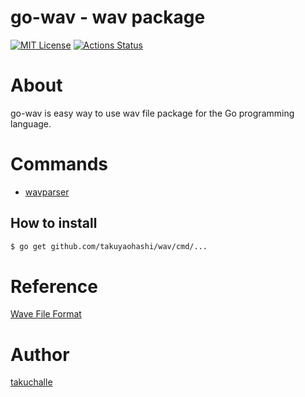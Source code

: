 go-wav - wav package
===
[![MIT License](http://img.shields.io/badge/license-MIT-blue.svg?style=flat)](LICENSE)
[![Actions Status](https://github.com/takuyaohashi/go-wav/workflows/Go/badge.svg)](https://github.com/takuyaohashi/go-wav/actions)

# About
go-wav is easy way to use wav file package for the Go programming language. 

# Commands
* [wavparser](https://github.com/takuyaohashi/go-wav/tree/master/cmd/wavparser)

## How to install
```bash
$ go get github.com/takuyaohashi/wav/cmd/...
```

# Reference

[Wave File Format](http://soundfile.sapp.org/doc/WaveFormat/)

# Author

[takuchalle](https://twitter.com/takuchalle)

